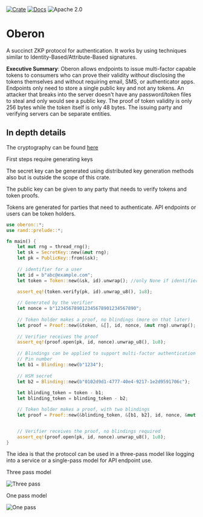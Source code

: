 [![Crate][crate-image]][crate-link]
[![Docs][docs-image]][docs-link]
![Apache 2.0][license-image]

# Oberon
A succinct ZKP protocol for authentication. It works by using techniques similar to
Identity-Based/Attribute-Based signatures.

**Executive Summary**: Oberon allows endpoints to issue multi-factor capable
tokens to consumers who can prove their validity *without* disclosing the
tokens themselves and without requiring email, SMS, or authenticator apps.
Endpoints only need to store a single public key and not any tokens. An
attacker that breaks into the server doesn't have any password/token files to
steal and only would see a public key. The proof of token validity is only 256
bytes while the token itself is only 48 bytes. The issuing party and verifying
servers can be separate entities.

## In depth details

The cryptography can be found [here](CRYPTO.md)

First steps require generating keys

The secret key can be generated using distributed key generation methods also but is outside the scope of this crate.

The public key can be given to any party that needs to verify tokens and token proofs.

Tokens are generated for parties that need to authenticate. API endpoints or users can be token holders.

```rust
use oberon::*;
use rand::prelude::*;

fn main() {
    let mut rng = thread_rng();
    let sk = SecretKey::new(&mut rng);
    let pk = PublicKey::from(&sk);
    
    // identifier for a user
    let id = b"abc@example.com";
    let token = Token::new(&sk, id).unwrap(); //only None if identifier yields invalid data
    
    assert_eq!(token.verify(pk, id).unwrap_u8(), 1u8);

    // Generated by the verifier
    let nonce = b"123456789012345678901234567890";
    
    // Token holder makes a proof, no blindings (more on that later)
    let proof = Proof::new(&token, &[], id, nonce, &mut rng).unwrap(); // only None if identifier yields invalid data
    
    // Verifier receives the proof
    assert_eq!(proof.open(pk, id, nonce).unwrap_u8(), 1u8);
    
    // Blindings can be applied to support multi-factor authentication and keeps the token from being stored in plaintext.
    // Pin number
    let b1 = Blinding::new(b"1234");
    
    // HSM secret
    let b2 = Blinding::new(b"0102d9d1-4777-40e4-9217-1e2d9591706c");
    
    let blinding_token = token - b1;
    let blinding_token = blinding_token - b2;

    // Token holder makes a proof, with two blindings
    let proof = Proof::new(&blinding_token, &[b1, b2], id, nonce, &mut rng).unwrap(); // only None if identifier yields invalid data


    // Verifier receives the proof, no blindings required
    assert_eq!(proof.open(pk, id, nonce).unwrap_u8(), 1u8);
}
```

The idea is that the protocol can be used in a three-pass model like logging into a service or a single-pass model
for API endpoint use.

Three pass model

![Three pass](img/three-pass.png)


One pass model

![One pass](img/one-pass.png)

[//]: # (badges)

[crate-image]: https://img.shields.io/crates/v/oberon.svg
[crate-link]: https://crates.io/crates/oberon
[docs-image]: https://docs.rs/oberon/badge.svg
[docs-link]: https://docs.rs/oberon/
[license-image]: https://img.shields.io/badge/license-Apache2.0-blue.svg
